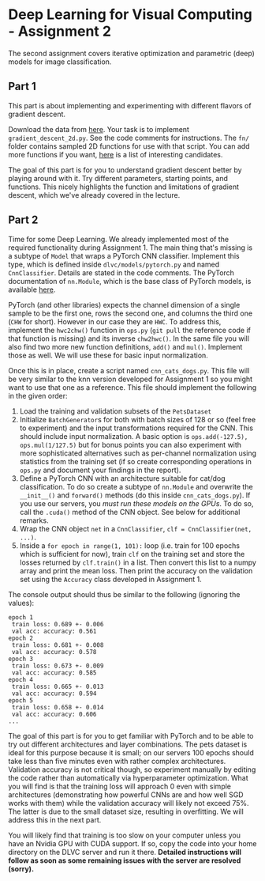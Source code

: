 
# Deep Learning for Visual Computing - Assignment 2

The second assignment covers iterative optimization and parametric (deep) models for image classification.

## Part 1

This part is about implementing and experimenting with different flavors of gradient descent.

Download the data from [here](https://github.com/cpra/dlvc2018/tree/master/assignments/assignment2). Your task is to implement `gradient_descent_2d.py`. See the code comments for instructions. The `fn/` folder contains sampled 2D functions for use with that script. You can add more functions if you want, [here](https://www.sfu.ca/~ssurjano/optimization.html) is a list of interesting candidates.

The goal of this part is for you to understand gradient descent better by playing around with it. Try different parameters, starting points, and functions. This nicely highlights the function and limitations of gradient descent, which we've already covered in the lecture.

## Part 2

Time for some Deep Learning. We already implemented most of the required functionality during Assignment 1. The main thing that's missing is a subtype of `Model` that wraps a PyTorch CNN classifier. Implement this type, which is defined inside `dlvc/models/pytorch.py` and named `CnnClassifier`. Details are stated in the code comments. The PyTorch documentation of `nn.Module`, which is the base class of PyTorch models, is available [here](https://pytorch.org/docs/stable/nn.html#containers).

PyTorch (and other libraries) expects the channel dimension of a single sample to be the first one, rows the second one, and columns the third one (`CHW` for short). However in our case they are `HWC`. To address this, implement the `hwc2chw()` function in `ops.py` (`git pull` the reference code if that function is missing) and its inverse `chw2hwc()`. In the same file you will also find two more new function definitions, `add()` and `mul()`. Implement those as well. We will use these for basic input normalization.

Once this is in place, create a script named `cnn_cats_dogs.py`. This file will be very similar to the knn version developed for Assignment 1 so you might want to use that one as a reference. This file should implement the following in the given order:

1. Load the training and validation subsets of the `PetsDataset`
2. Initialize `BatchGenerator`s for both with batch sizes of 128 or so (feel free to experiment) and the input transformations required for the CNN. This should include input normalization. A basic option is `ops.add(-127.5), ops.mul(1/127.5)` but for bonus points you can also experiment with more sophisticated alternatives such as per-channel normalization using statistics from the training set (if so create corresponding operations in `ops.py` and document your findings in the report).
3. Define a PyTorch CNN with an architecture suitable for cat/dog classification. To do so create a subtype of `nn.Module` and overwrite the `__init__()` and `forward()` methods (do this inside `cnn_cats_dogs.py`). If you use our servers, you *must run  these models on the GPUs*. To do so, call the `.cuda()` method of the CNN object. See below for additional remarks.
4. Wrap the CNN object `net` in a `CnnClassifier`, `clf = CnnClassifier(net, ...)`.
5. Inside a `for epoch in range(1, 101):` loop (i.e. train for 100 epochs which is sufficient for now), train `clf` on the training set and store the losses returned by `clf.train()` in a list. Then convert this list to a numpy array and print the mean loss. Then print the accuracy on the validation set using the `Accuracy` class developed in Assignment 1.

The console output should thus be similar to the following (ignoring the values):

    epoch 1
     train loss: 0.689 +- 0.006
     val acc: accuracy: 0.561
    epoch 2
     train loss: 0.681 +- 0.008
     val acc: accuracy: 0.578
    epoch 3
     train loss: 0.673 +- 0.009
     val acc: accuracy: 0.585
    epoch 4
     train loss: 0.665 +- 0.013
     val acc: accuracy: 0.594
    epoch 5
     train loss: 0.658 +- 0.014
     val acc: accuracy: 0.606
    ...

The goal of this part is for you to get familiar with PyTorch and to be able to try out different architectures and layer combinations. The pets dataset is ideal for this purpose because it is small; on our servers 100 epochs should take less than five minutes even with rather complex architectures. Validation accuracy is not critical though, so experiment manually by editing the code rather than automatically via hyperparameter optimization. What you will find is that the training loss will approach 0 even with simple architectures (demonstrating how powerful CNNs are and how well SGD works with them) while the validation accuracy will likely not exceed 75%. The latter is due to the small dataset size, resulting in overfitting. We will address this in the next part.

You will likely find that training is too slow on your computer unless you have an Nvidia GPU with CUDA support. If so, copy the code into your home directory on the DLVC server and run it there. **Detailed instructions will follow as soon as some remaining issues with the server are resolved (sorry).**
